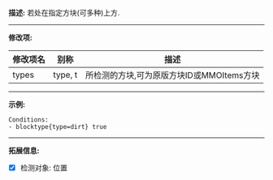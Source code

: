 **描述:** 若处在指定方块(可多种)上方.

---

**修改项:**

| 修改项名  | 别称           | 描述                      |
| --------- | -------------  | ------------------------- |
| types     | type, t | 所检测的方块,可为原版方块ID或MMOItems方块 |

---

**示例:**

```
Conditions:
- blocktype{type=dirt} true
```

---

**拓展信息:**

- [x] 检测对象: 位置